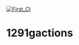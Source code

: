 [![First_CI](https://github.com/Yaroslaw-L/1291gactions/actions/workflows/mywf.yml/badge.svg)](https://github.com/Yaroslaw-L/1291gactions/actions/workflows/mywf.yml)

# 1291gactions
